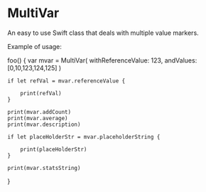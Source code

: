 # MultiVar
An easy to use Swift class that deals with multiple value markers.

Example of usage:

foo() {
    var mvar = MultiVar( withReferenceValue: 123, andValues: [0,10,123,124,125] )

    if let refVal = mvar.referenceValue {

        print(refVal)
    }

    print(mvar.addCount)
    print(mvar.average)
    print(mvar.description)

    if let placeHolderStr = mvar.placeholderString {
   
        print(placeHolderStr)
    }

    print(mvar.statsString)
}
